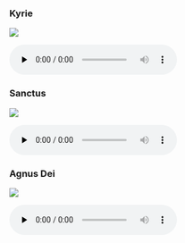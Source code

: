 ### Kyrie

![](./mass-x-kyrie.jpg)

<audio src="https://storage.googleapis.com/kyriale/djc_10_kyrie_mp3_1.mp3" preload="none" controls="controls"></audio>

### Sanctus

![](./mass-x-sanctus.jpg)

<audio src="https://storage.googleapis.com/kyriale/djc_10_sanctus_mp3_1.mp3" preload="none" controls="controls"></audio>

### Agnus Dei

![](./mass-x-agnus.jpg)

<audio src="https://storage.googleapis.com/kyriale/djc_10_agnus_mp3_1.mp3" preload="none" controls="controls"></audio>

